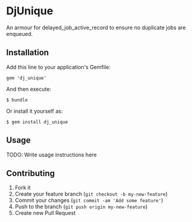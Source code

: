 # DjUnique

An armour for delayed_job_active_record to ensure no duplicate jobs are enqueued.

## Installation

Add this line to your application's Gemfile:

    gem 'dj_unique'

And then execute:

    $ bundle

Or install it yourself as:

    $ gem install dj_unique

## Usage

TODO: Write usage instructions here

## Contributing

1. Fork it
2. Create your feature branch (`git checkout -b my-new-feature`)
3. Commit your changes (`git commit -am 'Add some feature'`)
4. Push to the branch (`git push origin my-new-feature`)
5. Create new Pull Request
